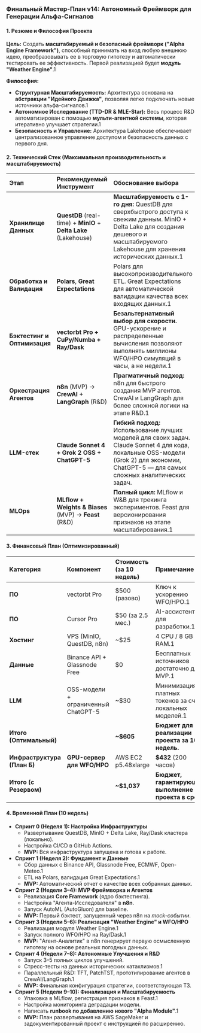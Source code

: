 ### **Финальный Мастер-План v14: Автономный Фреймворк для Генерации Альфа-Сигналов**

#### 

#### **1\. Резюме и Философия Проекта**

**Цель:** Создать **масштабируемый и безопасный фреймворк ("Alpha Engine Framework")**, способный принимать на вход любую внешнюю идею, преобразовывать ее в торговую гипотезу и автоматически тестировать ее эффективность. Первой реализацией будет **модуль "Weather Engine"**.1

**Философия:**

* **Структурная Масштабируемость:** Архитектура основана на **абстракции "Идейного Движка"**, позволяя легко подключать новые источники альфа-сигналов.1  
* **Автономное Исследование (TTD-DR & MLE-Star):** Весь процесс R\&D автоматизирован с помощью **мульти-агентной системы**, которая итеративно улучшает стратегии.1  
* **Безопасность и Управление:** Архитектура Lakehouse обеспечивает централизованное управление доступом и безопасность данных с первого дня.

#### **2\. Технический Стек (Максимальная производительность и масштабируемость)**

| Этап | Рекомендуемый Инструмент | Обоснование выбора |
| :---- | :---- | :---- |
| **Хранилище Данных** | **QuestDB** (real-time) \+ **MinIO** \+ **Delta Lake** (Lakehouse) | **Масштабируемость с 1-го дня:** QuestDB для сверхбыстрого доступа к свежим данным. MinIO \+ Delta Lake для создания дешевого и масштабируемого Lakehouse для хранения исторических данных.1 |
| **Обработка и Валидация** | **Polars**, **Great Expectations** | Polars для высокопроизводительного ETL. Great Expectations для автоматической валидации качества всех входящих данных.1 |
| **Бэктестинг и Оптимизация** | **vectorbt Pro \+ CuPy/Numba \+ Ray/Dask** | **Безальтернативный выбор для скорости.** GPU-ускорение и распределенные вычисления позволяют выполнять миллионы WFO/HPO симуляций в часы, а не недели.1 |
| **Оркестрация Агентов** | **n8n** (MVP) \-\> **CrewAI \+ LangGraph** (R\&D) | **Прагматичный подход:** n8n для быстрого создания MVP агентов. CrewAI и LangGraph для более сложной логики на этапе R\&D.1 |
| **LLM-стек** | **Claude Sonnet 4 \+ Grok 2 OSS \+ ChatGPT-5** | **Гибкий подход:** Использование лучших моделей для своих задач. Claude Sonnet 4 для кода, локальные OSS-модели (Grok 2\) для экономии, ChatGPT-5 — для самых сложных аналитических задач. |
| **MLOps** | **MLflow \+ Weights & Biases** (MVP) \-\> **Feast** (R\&D) | **Полный цикл:** MLflow и W\&B для трекинга экспериментов. Feast для версионирования признаков на этапе масштабирования.1 |

#### **3\. Финансовый План (Оптимизированный)**

| Категория | Компонент | Стоимость (за 10 недель) | Примечание |
| :---- | :---- | :---- | :---- |
| **ПО** | vectorbt Pro | $500 (разово) | Ключ к ускорению WFO/HPO.1 |
| **ПО** | Cursor Pro | $50 (за 2.5 мес.) | AI-ассистент для разработки.1 |
| **Хостинг** | VPS (MinIO, QuestDB, n8n) | \~$25 | 4 CPU / 8 GB RAM.1 |
| **Данные** | Binance API \+ Glassnode Free | $0 | Бесплатных источников достаточно для MVP.1 |
| **LLM** | OSS-модели \+ ограниченный ChatGPT-5 | \~$30 | Минимизация платных токенов за счет локальных моделей.1 |
| **Итого (Оптимальный)** |  | **\~$605** | **Бюджет для реализации проекта за 10 недель.** |
| **Инфраструктура (План Б)** | **GPU-сервер для WFO/HPO** | AWS EC2 p5.48xlarge | **$432** (200 часов) |
| **Итого (с Резервом)** |  | **\~$1,037** | **Бюджет, гарантирующий выполнение проекта в срок.** |

#### **4\. Временной План (10 недель)**

* **Спринт 0 (Неделя 1): Настройка Инфраструктуры**  
  * Развертывание QuestDB, MinIO \+ Delta Lake, Ray/Dask кластера (локально).  
  * Настройка CI/CD в GitHub Actions.  
  * **MVP:** Вся инфраструктура запущена и готова к работе.  
* **Спринт 1 (Неделя 2): Фундамент и Данные**  
  * Сбор данных с Binance API, Glassnode Free, ECMWF, Open-Meteo.1  
  * ETL на Polars, валидация Great Expectations.1  
  * **MVP:** Автоматический отчет о качестве всех собранных данных.  
* **Спринт 2 (Недели 3–4): MVP Фреймворка и Агентов**  
  * Реализация **Core Framework** (ядро бэктестинга).  
  * Настройка "Агента-Исследователя" в **n8n**.  
  * Запуск AutoML (AutoGluon) для baseline.  
  * **MVP:** Первый бэктест, запущенный через n8n на *mock-событии*.  
* **Спринт 3 (Недели 5–6): Реализация "Weather Engine" и WFO/HPO**  
  * Реализация модуля Weather Engine.1  
  * Запуск полного WFO/HPO на Ray/Dask.1  
  * **MVP:** "Агент-Аналитик" в n8n генерирует первую осмысленную гипотезу на основе реальных погодных данных.  
* **Спринт 4 (Недели 7–8): Автономные Улучшения и R\&D**  
  * Запуск 3–5 полных циклов улучшений.  
  * Стресс-тесты на данных исторических катаклизмов.1  
  * Параллельный R\&D: TFT, PatchTST, прототипирование агентов в CrewAI/LangGraph.1  
  * **MVP:** Финальная конфигурация стратегии, соответствующая ТЗ.  
* **Спринт 5 (Недели 9–10): Финализация и Масштабируемость**  
  * Упаковка в MLflow, регистрация признаков в Feast.1  
  * Настройка мониторинга деградации модели.  
  * Написать **runbook по добавлению нового "Alpha Module"**.1  
  * **MVP:** План развертывания на AWS SageMaker и задокументированный проект с инструкцией по расширению.